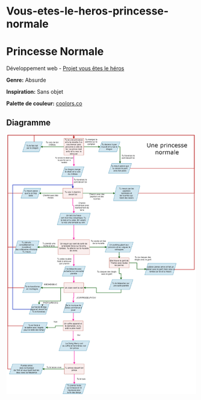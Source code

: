 # Vous-etes-le-heros-princesse-normale

# Princesse Normale

Développement web - [Projet vous êtes le héros](https://smnarnold.com/projets/vous-etes-le-heros)

**Genre:** Absurde

**Inspiration:** Sans objet

**Palette de couleur:** [coolors.co](https://coolors.co/ffd639-ff4365-efc3e6-a1fcdf-7b4b94)

## Diagramme

![](assets/diagramme_synopsis_2.png)
